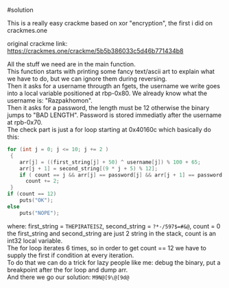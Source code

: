 #solution


This is a really easy crackme based on xor "encryption", the first i did on crackmes.one

original crackme link: https://crackmes.one/crackme/5b5b386033c5d46b771434b8

All the stuff we need are in the main function.<br/>
This function starts with printing some fancy text/ascii art to explain what we have to do, but we can ignore them during reversing.<br/>
Then it asks for a username througth an fgets, the username we write goes into a local variable positioned at rbp-0x80. We already know what the username is: "Razpakhomon".<br/>
Then it asks for a password, the length must be 12 otherwise the binary jumps to "BAD LENGTH". Password is stored immediatly after the username at rpb-0x70.<br/>
The check part is just a for loop starting at 0x40160c which basically do this:

```c
for (int j = 0; j <= 10; j += 2 )
 {
    arr[j] = ((first_string[j] + 50) ^ username[j]) % 100 + 65;
    arr[j + 1] = second_string[(9 * j + 5) % 12];
    if ( count == j && arr[j] == password[j] && arr[j + 1] == password[j + 1] )
      count += 2;
 }
if (count == 12)
	puts("OK");
else
	puts("NOPE");
```

where: first_string = ```THEPIRATEISZ```, second_string = ```?*-/597$=#&@```, count = 0<br/>
the first_string and second_string are just 2 string in the stack, count is an int32 local variable.<br/>
The for loop iterates 6 times, so in order to get count == 12 we have to supply the first if condition at every iteration.<br/>
To do that we can do a trick for lazy people like me: debug the binary, put a breakpoint after the for loop and dump arr.<br/>
And there we go our solution: ```M9N@[9\@[9d@```
